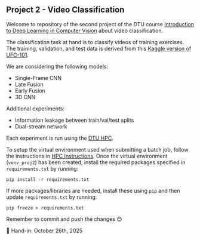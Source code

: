 ## Project 2 - Video Classification
Welcome to repository of the second project of the DTU course [Introduction to Deep Learning in Computer Vision](https://kurser.dtu.dk/course/2025-2026/02516?menulanguage=en) about video classification. 

The classification task at hand is to classify videos of training exercises. The training, validation, and test data is derived from this [Kaggle version of UFC-101](https://www.kaggle.com/datasets/matthewjansen/ucf101-action-recognition). 

We are considering the following models:
- Single-Frame CNN
- Late Fusion
- Early Fusion
- 3D CNN

Additional experiments:
- Information leakage between train/val/test splits
- Dual-stream network 

Each experiment is run using the [DTU HPC](https://www.hpc.dtu.dk/). 

To setup the virtual environment used when submitting a batch job, follow the instructions in [HPC Instructions](https://github.com/SebWae/02516-video-classification/blob/main/docs/hpc_instructions.md). Once the virtual environment (`venv_proj2`) has been created, install the required packages specified in `requirements.txt` by running: 
```
pip install -r requirements.txt
```
If more packages/libraries are needed, install these using `pip` and then update `requirements.txt` by running: 
```
pip freeze > requirements.txt
```
Remember to commit and push the changes 😊 

📅 Hand-in: October 26th, 2025
